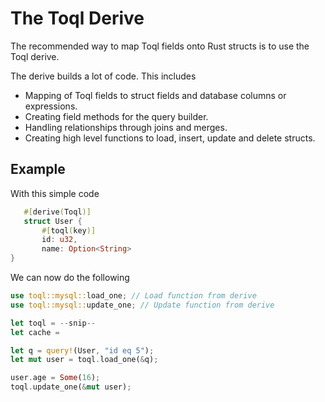 # The Toql Derive
The recommended way to map Toql fields onto Rust structs is to use the Toql derive.

The derive builds a lot of code. This includes

- Mapping of Toql fields to struct fields and database columns or expressions.
- Creating field methods for the query builder.
- Handling relationships through joins and merges.
- Creating high level functions to load, insert, update and delete structs.


## Example

With this simple code

 ```rust
	#[derive(Toql)]
	struct User {
		#[toql(key)]
		id: u32,
		name: Option<String>
}
```

We can now do the following

```rust
use toql::mysql::load_one; // Load function from derive
use toql::mysql::update_one; // Update function from derive

let toql = --snip--
let cache = 

let q = query!(User, "id eq 5"); 
let mut user = toql.load_one(&q); 

user.age = Some(16);
toql.update_one(&mut user); 
```
